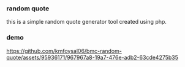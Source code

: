 ### random quote
this is a simple random quote generator tool created using php.

### demo 
https://github.com/kmfoysal06/bmc-random-quote/assets/95936171/967967a8-19a7-476e-adb2-63cde4275b35

